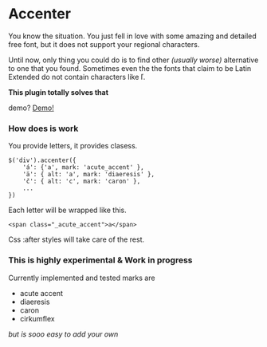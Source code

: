 Accenter
========

You know the situation. You just fell in love with some amazing and detailed free font, but it does not support your regional characters.

Until now, only thing you could do is to find other _(usually worse)_ alternative to one that you found. Sometimes even the the fonts that claim to be Latin Extended do not contain characters like ľ.

__This plugin totally solves that__

demo? [Demo!](http://samuelvasko.tk/accenter/)

### How does is work

You provide letters, it provides clasess.

	$('div').accenter({
		'á': {'a', mark: 'acute_accent' },
		'ä': { alt: 'a', mark: 'diaeresis' },
		'č': { alt: 'c', mark: 'caron' },
		...
	})

Each letter will be wrapped like this.

	<span class="_acute_accent">a</span>

Css :after styles will take care of the rest.

### This is highly experimental & Work in progress

Currently implemented and tested marks are

- acute accent
- diaeresis
- caron
- cirkumflex

_but is sooo easy to add your own_
